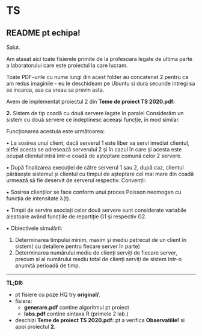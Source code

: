 # TS



## README pt echipa!

Salut.

Am atasat aici toate fisierele primite de la profesoara legate de ultima parte a laboratorului care este proiectul la care lucram.

Toate PDF-urile cu nume lungi din acest folder au concatenat 2 pentru ca am redus imaginile - eu le deschideam pe Ubuntu si dura secunde intregi sa se incarca, asa ca vreau sa previn asta.

Avem de implementat proiectul 2 din **Teme de proiect TS 2020.pdf:**

**2\.** Sistem de tip coadă cu două servere legate în paralel
Considerăm un sistem cu două servere ce îndeplinesc aceeași funcție, în mod similar.

Funcționarea acestuia este următoarea:

• La sosirea unui client, dacă serverul 1 este liber va servi imediat clientul, altfel
acesta se adresează serverului 2 și în cazul în care și acesta este ocupat clientul
intră ȋntr-o coadă de așteptare comună celor 2 servere.

• După finalizarea execuției de către serverul 1 sau 2, după caz, clientul
părăsește sistemul și clientul cu timpul de așteptare cel mai mare din coadă
urmează să fie deservit de serverul respectiv.
Convenții:

▪ Sosirea clienților se face conform unui proces Poisson neomogen cu
funcția de intensitate λ(t).

▪ Timpii de servire asociați celor două servere sunt considerate variabile aleatoare având funcțiile de repartiție G1 și respectiv G2.

▪ Obiectivele simulării:

   1. Determinarea timpului minim, maxim și mediu petrecut de un client
   în sistem( cu detaliere pentru fiecare server în parte)
   2. Determinarea numărului mediu de clienți serviți de fiecare server, precum și al numărului mediu total de clienți serviți de sistem ȋntr-o anumită perioadă de timp.

<hr/>

**TL;DR:**
* pt fisiere cu poze HQ try **original/**.
* fisiere:
  * **generare.pdf** contine algoritmul pt proiect
  * **labs.pdf** contine sintaxa R (primele 2 lab.)
* deschizi **Teme de proiect TS 2020.pdf:** pt a verifica **Observatiile!** si apoi proiectul **2.**
